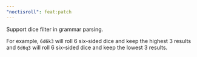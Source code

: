 ```yaml
---
"noctisroll": feat:patch
---
```


Support dice filter in grammar parsing.

For example, `6d6k3` will roll 6 six-sided dice and keep the highest 3 results and `6d6q3` will roll 6 six-sided dice and keep the lowest 3 results.
